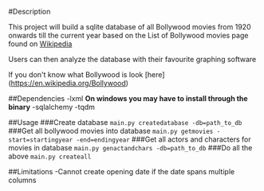#Description

This project will build a sqlite database of all Bollywood movies from 1920 onwards till the current year based on the List of Bollywood movies page found on [Wikipedia](https://en.wikipedia.org/List_of_Bollywood_movies)

Users can then analyze the database with their favourite graphing software

If you don't know what Bollywood is look [here] (https://en.wikipedia.org/Bollywood)

##Dependencies
 -lxml **On windows you may have to install through the binary**
 -sqlalchemy
 -tqdm

##Usage
###Create database
`main.py createdatabase -db=path_to_db`
###Get all bollywood movies into database
`main.py getmovies -start=startingyear -end=endingyear`
###Get all actors and characters for movies in database
`main.py genactandchars -db=path_to_db`
###Do all the above
`main.py createall`

##Limitations
-Cannot create opening date if the date spans multiple columns